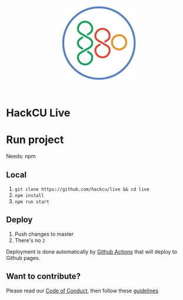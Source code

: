 
<br>
<p align="center">
  <img alt="HackCU IV" src="https://raw.githubusercontent.com/HackCU/HackCU/master/assets/images/hackcu2020logo.png" width="200"/>
</p>
<br>



# HackCU Live

# Run project

Needs: npm

## Local 

1. `git clone https://github.com/hackcu/live && cd live`
2. `npm install`
3. `npm run start`

## Deploy

1. Push changes to master
2. There's no `2`

Deployment is done automatically by [Github Actions](https://github.com/HackCU/live/actions?query=workflow%3AMasterDeployCI) that will deploy to Github pages.

## Want to contribute?

Please read our [Code of Conduct](.github/CODE_OF_CONDUCT.md), then follow these [guidelines](.github/CONTRIBUTING.md)

